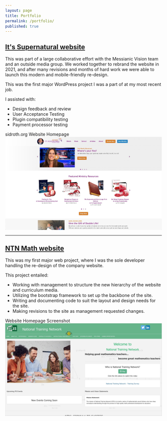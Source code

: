 ```yaml
---
layout: page
title: Portfolio
permalink: /portfolio/
published: true
---
```


## [It's Supernatural website](https://sidroth.org)

This was part of a large collaborative effort with the Messianic Vision team and an outside media group. We worked together to rebrand the website in 2021, and after many revisions and months of hard work we were able to launch this modern and mobile-friendly re-design.

This was the first major WordPress project I was a part of at my most recent job.

I assisted with:

- Design feedback and review
- User Acceptance Testing
- Plugin compatibility testing
- Payment processor testing

sidroth.org Website Homepage
![SidRoth.org Homepage](/images/sidrothscreenshot.jpg)

---

## [NTN Math website](www.ntnmath.com)

This was my first major web project, where I was the sole developer handling the re-design of the company website. 

This project entailed: 

- Working with management to structure the new hierarchy of the website and curriculum media. 
- Utilizing the bootstrap framework to set up the backbone of the site.
- Writing and documenting code to suit the layout and design needs for the site. 
- Making revisions to the site as management requested changes.

Website Homepage Screenshot
![NTN Math Homepage](/images/ntnmathscreenshot.jpg)
